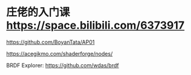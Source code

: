 # 庄佬的入门课 https://space.bilibili.com/6373917

https://github.com/BoyanTata/AP01

https://acegikmo.com/shaderforge/nodes/

BRDF Explorer: https://github.com/wdas/brdf
